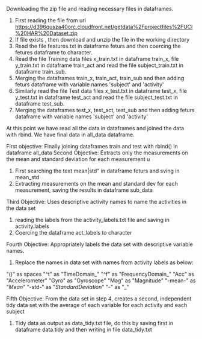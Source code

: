 
Downloading the zip file and reading necessary files in dataframes.
1. First reading the file from url https://d396qusza40orc.cloudfront.net/getdata%2Fprojectfiles%2FUCI%20HAR%20Dataset.zip
2. If file exists , then download and unzip the file in the working directory
3. Read the file features.txt in dataframe feturs and then coercing the fetures dataframe to character.
4. Read the file Training data files x_train.txt in dataframe train_x, file y_train.txt in dataframe train_act and read the file subject_train.txt in dataframe train_sub.
5. Merging the dataframes train_x, train_act, train_sub and then adding feturs dataframe with variable names 'subject' and 'activity'
6. Similarly read the file Test data files x_test.txt in dataframe test_x, file y_test.txt in dataframe test_act and read the file subject_test.txt in dataframe test_sub.
7. Merging the dataframes test_x, test_act, test_sub and then adding feturs dataframe with variable names 'subject' and 'activity'


At this point we have read all the data in dataframes and joined the data with rbind. We have final data in all_data dataframe.


First objective: Finally joining dataframes train and test with rbind() in dataframe all_data
Second Objective: Extracts only the measurements on the mean and standard deviation for each measurement u
  1. First searching the text mean|std" in dataframe feturs and sving in mean_std 
  2. Extracting measurements on the mean and standard dev for each measurement, saving the results in dataframe sub_data

Third Objective: Uses descriptive activity names to name the activities in the data set
  1. reading the labels from the activity_labels.txt file and saving in activity.labels
  2. Coercing the dataframe act_labels to character

Fourth Objective: Appropriately labels the data set with descriptive variable names.
 1. Replace the names in data set with names from activity labels as below:

"()"  as spaces
"^t" as "TimeDomain_"
"^f" as "FrequencyDomain_"
"Acc" as "Accelerometer"
"Gyro" as "Gyroscope"
"Mag" as "Magnitude"
"-mean-" as "_Mean_"
"-std-" as "_StandardDeviation_"
"-" as "_"
 
Fifth Objective: From the data set in step 4, creates a second, independent tidy data set with the average of each variable for each activity and each subject
  1. Tidy data as output as data_tidy.txt file, do this by saving first in dataframe data.tidy and then writing in file data_tidy.txt